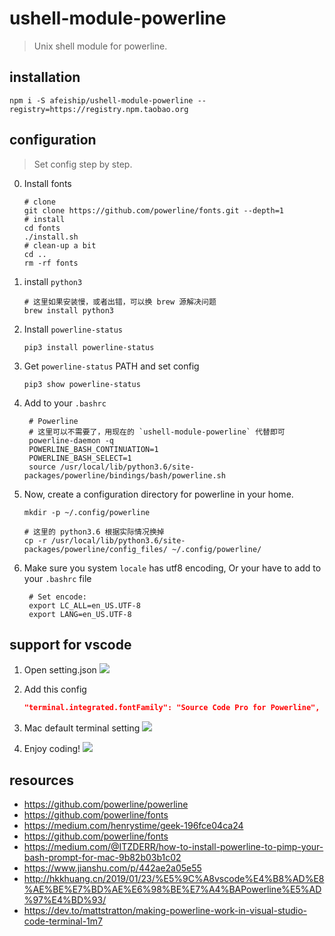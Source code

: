 # ushell-module-powerline
> Unix shell module for powerline.

## installation
```shell
npm i -S afeiship/ushell-module-powerline --registry=https://registry.npm.taobao.org
```

## configuration
> Set config step by step.
0. Install fonts
   ```shell
   # clone
   git clone https://github.com/powerline/fonts.git --depth=1
   # install
   cd fonts
   ./install.sh
   # clean-up a bit
   cd ..
   rm -rf fonts
   ```
1. install `python3`
   ```shell
   # 这里如果安装慢，或者出错，可以换 brew 源解决问题
   brew install python3
   ```
2. Install `powerline-status`
   ```shell
   pip3 install powerline-status
   ```
3. Get `powerline-status` PATH and set config
   ```shell
   pip3 show powerline-status
   ```
4. Add to your `.bashrc`
   ```shell
    # Powerline
    # 这里可以不需要了，用现在的 `ushell-module-powerline` 代替即可
    powerline-daemon -q
    POWERLINE_BASH_CONTINUATION=1
    POWERLINE_BASH_SELECT=1
    source /usr/local/lib/python3.6/site-packages/powerline/bindings/bash/powerline.sh
   ```
5. Now, create a configuration directory for powerline in your home.
   ```shell
   mkdir -p ~/.config/powerline

   # 这里的 python3.6 根据实际情况换掉
   cp -r /usr/local/lib/python3.6/site-packages/powerline/config_files/ ~/.config/powerline/
   ```

6. Make sure you system `locale` has utf8 encoding, Or your have to add to your `.bashrc` file
   ```shell
    # Set encode:
    export LC_ALL=en_US.UTF-8
    export LANG=en_US.UTF-8
   ```

## support for vscode
1. Open setting.json
   ![](https://ws3.sinaimg.cn/large/006tNc79gy1g3dk4u8ixjj314k0guaes.jpg)

2. Add this config
   ```json
   "terminal.integrated.fontFamily": "Source Code Pro for Powerline",
   ```
3. Mac default terminal setting
   ![](https://tva1.sinaimg.cn/large/006y8mN6gy1g909duvkbrj31gk0u0486.jpg)

4. Enjoy coding!
    ![](https://ws3.sinaimg.cn/large/006tNc79gy1g3dk5p4f1lj30m404c0t3.jpg)


## resources
- https://github.com/powerline/powerline
- https://github.com/powerline/fonts
- https://medium.com/henrystime/geek-196fce04ca24
- https://github.com/powerline/fonts
- https://medium.com/@ITZDERR/how-to-install-powerline-to-pimp-your-bash-prompt-for-mac-9b82b03b1c02
- https://www.jianshu.com/p/442ae2a05e55
- http://hkkhuang.cn/2019/01/23/%E5%9C%A8vscode%E4%B8%AD%E8%AE%BE%E7%BD%AE%E6%98%BE%E7%A4%BAPowerline%E5%AD%97%E4%BD%93/
- https://dev.to/mattstratton/making-powerline-work-in-visual-studio-code-terminal-1m7
